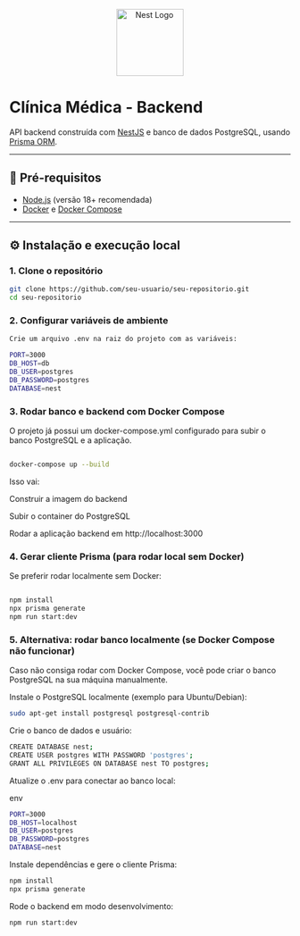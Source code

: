 <p align="center">
  <a href="https://nestjs.com/" target="_blank">
    <img src="https://nestjs.com/img/logo-small.svg" width="120" alt="Nest Logo" />
  </a>
</p>

# Clínica Médica - Backend

API backend construída com [NestJS](https://nestjs.com/) e banco de dados PostgreSQL, usando [Prisma ORM](https://www.prisma.io/).

---

## 🚀 Pré-requisitos

- [Node.js](https://nodejs.org/) (versão 18+ recomendada)
- [Docker](https://www.docker.com/) e [Docker Compose](https://docs.docker.com/compose/)

---

## ⚙️ Instalação e execução local

### 1. Clone o repositório

```bash
git clone https://github.com/seu-usuario/seu-repositorio.git
cd seu-repositorio

```
### 2. Configurar variáveis de ambiente

```bash
Crie um arquivo .env na raiz do projeto com as variáveis:

PORT=3000
DB_HOST=db
DB_USER=postgres
DB_PASSWORD=postgres
DATABASE=nest
```

### 3. Rodar banco e backend com Docker Compose
O projeto já possui um docker-compose.yml configurado para subir o banco PostgreSQL e a aplicação.

```bash

docker-compose up --build

```

Isso vai:

Construir a imagem do backend

Subir o container do PostgreSQL

Rodar a aplicação backend em http://localhost:3000


### 4. Gerar cliente Prisma (para rodar local sem Docker)
Se preferir rodar localmente sem Docker:


```bash

npm install
npx prisma generate
npm run start:dev

```


### 5. Alternativa: rodar banco localmente (se Docker Compose não funcionar)

Caso não consiga rodar com Docker Compose, você pode criar o banco PostgreSQL na sua máquina manualmente.


Instale o PostgreSQL localmente (exemplo para Ubuntu/Debian):

```bash
sudo apt-get install postgresql postgresql-contrib
```
Crie o banco de dados e usuário:

```bash
CREATE DATABASE nest;
CREATE USER postgres WITH PASSWORD 'postgres';
GRANT ALL PRIVILEGES ON DATABASE nest TO postgres;
```
Atualize o .env para conectar ao banco local:

env

```bash
PORT=3000
DB_HOST=localhost
DB_USER=postgres
DB_PASSWORD=postgres
DATABASE=nest
```
Instale dependências e gere o cliente Prisma:

```bash
npm install
npx prisma generate
```
Rode o backend em modo desenvolvimento:

```bash
npm run start:dev
```
